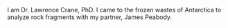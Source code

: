 I am Dr. Lawrence Crane, PhD. I came to the frozen wastes of Antarctica to 
analyze rock fragments with my partner, James Peabody. 